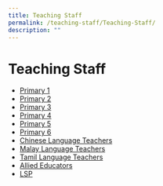 ```yaml
---
title: Teaching Staff
permalink: /teaching-staff/Teaching-Staff/
description: ""
---
```

Teaching Staff
==============

* [Primary 1](/teaching-staff/Primary-1/)
* [Primary 2](/teaching-staff/Primary-2/)
* [Primary 3](/teaching-staff/Primary-3/)
* [Primary 4](/teaching-staff/Primary-4/)
* [Primary 5](/teaching-staff/Primary-5/)
* [Primary 6](/teaching-staff/Primary-6/)
* [Chinese Language Teachers](/teaching-staff/Chinese-Language-Teachers/)
* [Malay Language Teachers](/teaching-staff/Malay-Language-Teachers/)
* [Tamil Language Teachers](/teaching-staff/Tamil-Language-Teachers/)
* [Allied Educators](/teaching-staff/Allied-Educators/)
* [LSP](/teaching-staff/LSP/)